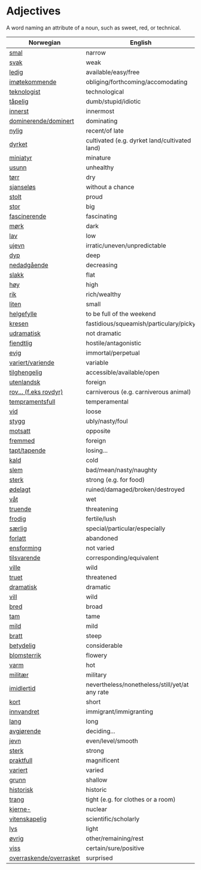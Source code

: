 # Adjectives

A word naming an attribute of a noun, such as sweet, red, or technical.

| Norwegian | English |
| --- | --- |
| [smal](https://www.ordnett.no/search?language=no&phrase=smal) | narrow |
| [svak](https://www.ordnett.no/search?language=no&phrase=svak) | weak |
| [ledig](https://www.ordnett.no/search?language=no&phrase=ledig) | available/easy/free |
| [imøtekommende](https://www.ordnett.no/search?language=no&phrase=imøtekommende) | obliging/forthcoming/accomodating |
| [teknologist](https://www.ordnett.no/search?language=no&phrase=teknologist) | technological |
| [tåpelig](https://www.ordnett.no/search?language=no&phrase=tåpelig) | dumb/stupid/idiotic |
| [innerst](https://www.ordnett.no/search?language=no&phrase=innerst) | innermost |
| [dominerende/dominert](https://www.ordnett.no/search?language=no&phrase=dominerende/dominert) | dominating |
| [nylig](https://www.ordnett.no/search?language=no&phrase=nylig) | recent/of late |
| [dyrket](https://www.ordnett.no/search?language=no&phrase=dyrket) | cultivated (e.g. dyrket land/cultivated land) |
| [miniatyr](https://www.ordnett.no/search?language=no&phrase=miniatyr) | minature |
| [usunn](https://www.ordnett.no/search?language=no&phrase=usunn) | unhealthy |
| [tørr](https://www.ordnett.no/search?language=no&phrase=tørr) | dry |
| [sjanseløs](https://www.ordnett.no/search?language=no&phrase=sjanseløs) | without a chance |
| [stolt](https://www.ordnett.no/search?language=no&phrase=stolt) | proud |
| [stor](https://www.ordnett.no/search?language=no&phrase=stor) | big |
| [fascinerende](https://www.ordnett.no/search?language=no&phrase=fascinerende) | fascinating |
| [mørk](https://www.ordnett.no/search?language=no&phrase=mørk) | dark |
| [lav](https://www.ordnett.no/search?language=no&phrase=lav) | low |
| [ujevn](https://www.ordnett.no/search?language=no&phrase=ujevn) | irratic/uneven/unpredictable |
| [dyp](https://www.ordnett.no/search?language=no&phrase=dyp) | deep |
| [nedadgående](https://www.ordnett.no/search?language=no&phrase=nedadgående) | decreasing |
| [slakk](https://www.ordnett.no/search?language=no&phrase=slakk) | flat |
| [høy](https://www.ordnett.no/search?language=no&phrase=høy) | high |
| [rik](https://www.ordnett.no/search?language=no&phrase=rik) | rich/wealthy |
| [liten](https://www.ordnett.no/search?language=no&phrase=liten) | small |
| [helgefylle](https://www.ordnett.no/search?language=no&phrase=helgefylle) | to be full of the weekend |
| [kresen](https://www.ordnett.no/search?language=no&phrase=kresen) | fastidious/squeamish/particulary/picky |
| [udramatisk](https://www.ordnett.no/search?language=no&phrase=udramatisk) | not dramatic |
| [fiendtlig](https://www.ordnett.no/search?language=no&phrase=fiendtlig) | hostile/antagonistic |
| [evig](https://www.ordnett.no/search?language=no&phrase=evig) | immortal/perpetual |
| [variert/variende](https://www.ordnett.no/search?language=no&phrase=variert/variende) | variable |
| [tilghengelig](https://www.ordnett.no/search?language=no&phrase=tilghengelig) | accessible/available/open |
| [utenlandsk](https://www.ordnett.no/search?language=no&phrase=utenlandsk) | foreign |
| [rov... (f.eks rovdyr)](https://www.ordnett.no/search?language=no&phrase=rov...%20(f.eks%20rovdyr)) | carniverous (e.g. carniverous animal) |
| [tempramentsfull](https://www.ordnett.no/search?language=no&phrase=tempramentsfull) | temperamental |
| [vid](https://www.ordnett.no/search?language=no&phrase=vid) | loose |
| [stygg](https://www.ordnett.no/search?language=no&phrase=stygg) | ubly/nasty/foul |
| [motsatt](https://www.ordnett.no/search?language=no&phrase=motsatt) | opposite |
| [fremmed](https://www.ordnett.no/search?language=no&phrase=fremmed) | foreign |
| [tapt/tapende](https://www.ordnett.no/search?language=no&phrase=tapt/tapende) | losing... |
| [kald](https://www.ordnett.no/search?language=no&phrase=kald) | cold |
| [slem](https://www.ordnett.no/search?language=no&phrase=slem) | bad/mean/nasty/naughty |
| [sterk](https://www.ordnett.no/search?language=no&phrase=sterk) | strong (e.g. for food) |
| [ødelagt](https://www.ordnett.no/search?language=no&phrase=ødelagt) | ruined/damaged/broken/destroyed |
| [våt](https://www.ordnett.no/search?language=no&phrase=våt) | wet |
| [truende](https://www.ordnett.no/search?language=no&phrase=truende) | threatening |
| [frodig](https://www.ordnett.no/search?language=no&phrase=frodig) | fertile/lush |
| [særlig](https://www.ordnett.no/search?language=no&phrase=særlig) | special/particular/especially |
| [forlatt](https://www.ordnett.no/search?language=no&phrase=forlatt) | abandoned |
| [ensforming](https://www.ordnett.no/search?language=no&phrase=ensforming) | not varied |
| [tilsvarende](https://www.ordnett.no/search?language=no&phrase=tilsvarende) | corresponding/equivalent |
| [ville](https://www.ordnett.no/search?language=no&phrase=ville) | wild |
| [truet](https://www.ordnett.no/search?language=no&phrase=truet) | threatened |
| [dramatisk](https://www.ordnett.no/search?language=no&phrase=dramatisk) | dramatic |
| [vill](https://www.ordnett.no/search?language=no&phrase=vill) | wild |
| [bred](https://www.ordnett.no/search?language=no&phrase=bred) | broad |
| [tam](https://www.ordnett.no/search?language=no&phrase=tam) | tame |
| [mild](https://www.ordnett.no/search?language=no&phrase=mild) | mild |
| [bratt](https://www.ordnett.no/search?language=no&phrase=bratt) | steep |
| [betydelig](https://www.ordnett.no/search?language=no&phrase=betydelig) | considerable |
| [blomsterrik](https://www.ordnett.no/search?language=no&phrase=blomsterrik) | flowery |
| [varm](https://www.ordnett.no/search?language=no&phrase=varm) | hot |
| [militær](https://www.ordnett.no/search?language=no&phrase=militær) | military |
| [imidlertid](https://www.ordnett.no/search?language=no&phrase=imidlertid) | nevertheless/nonetheless/still/yet/at any rate |
| [kort](https://www.ordnett.no/search?language=no&phrase=kort) | short |
| [innvandret](https://www.ordnett.no/search?language=no&phrase=innvandret) | immigrant/immigranting |
| [lang](https://www.ordnett.no/search?language=no&phrase=lang) | long |
| [avgjørende](https://www.ordnett.no/search?language=no&phrase=avgjørende) | deciding... |
| [jevn](https://www.ordnett.no/search?language=no&phrase=jevn) | even/level/smooth |
| [sterk](https://www.ordnett.no/search?language=no&phrase=sterk) | strong |
| [praktfull](https://www.ordnett.no/search?language=no&phrase=praktfull) | magnificent |
| [variert](https://www.ordnett.no/search?language=no&phrase=variert) | varied |
| [grunn](https://www.ordnett.no/search?language=no&phrase=grunn) | shallow |
| [historisk](https://www.ordnett.no/search?language=no&phrase=historisk) | historic |
| [trang](https://www.ordnett.no/search?language=no&phrase=trang) | tight (e.g. for clothes or a room) |
| [kjerne-](https://www.ordnett.no/search?language=no&phrase=kjerne-) | nuclear |
| [vitenskapelig](https://www.ordnett.no/search?language=no&phrase=vitenskapelig) | scientific/scholarly |
| [lys](https://www.ordnett.no/search?language=no&phrase=lys) | light |
| [øvrig](https://www.ordnett.no/search?language=no&phrase=øvrig) | other/remaining/rest |
| [viss](https://www.ordnett.no/search?language=no&phrase=viss) | certain/sure/positive |
| [overraskende/overrasket](https://www.ordnett.no/search?language=no&phrase=overraskende/overrasket) | surprised |


